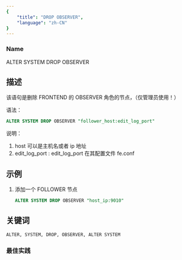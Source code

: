 ```yaml
---
{
    "title": "DROP OBSERVER",
    "language": "zh-CN"
}
---
```


<!--
Licensed to the Apache Software Foundation (ASF) under one
or more contributor license agreements.  See the NOTICE file
distributed with this work for additional information
regarding copyright ownership.  The ASF licenses this file
to you under the Apache License, Version 2.0 (the
"License"); you may not use this file except in compliance
with the License.  You may obtain a copy of the License at

  http://www.apache.org/licenses/LICENSE-2.0

Unless required by applicable law or agreed to in writing,
software distributed under the License is distributed on an
"AS IS" BASIS, WITHOUT WARRANTIES OR CONDITIONS OF ANY
KIND, either express or implied.  See the License for the
specific language governing permissions and limitations
under the License.
-->



### Name

ALTER SYSTEM DROP OBSERVER

## 描述

该语句是删除 FRONTEND 的 OBSERVER 角色的节点，（仅管理员使用！）

语法：

```sql
ALTER SYSTEM DROP OBSERVER "follower_host:edit_log_port"
```

说明：

1. host 可以是主机名或者 ip 地址
2. edit_log_port : edit_log_port 在其配置文件 fe.conf

## 示例

1. 添加一个 FOLLOWER 节点

   ```sql
   ALTER SYSTEM DROP OBSERVER "host_ip:9010"
   ```

## 关键词

    ALTER, SYSTEM, DROP, OBSERVER, ALTER SYSTEM

### 最佳实践

